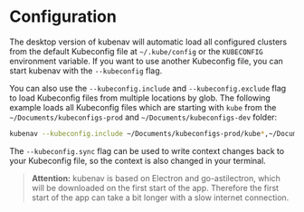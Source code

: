 # Configuration

The desktop version of kubenav will automatic load all configured clusters from the default Kubeconfig file at `~/.kube/config` or the `KUBECONFIG` environment variable. If you want to use another Kubeconfig file, you can start kubenav with the `--kubeconfig` flag.

You can also use the `--kubeconfig.include` and `--kubeconfig.exclude` flag to load Kubeconfig files from multiple locations by glob. The following example loads all Kubeconfig files which are starting with `kube` from the `~/Documents/kubeconfigs-prod` and `~/Documents/kubeconfigs-dev` folder:

```sh
kubenav --kubeconfig.include ~/Documents/kubeconfigs-prod/kube*,~/Documents/kubeconfigs-dev/kube*
```

The `--kubeconfig.sync` flag can be used to write context changes back to your Kubeconfig file, so the context is also changed in your terminal.

> **Attention:** kubenav is based on Electron and go-astilectron, which will be downloaded on the first start of the app. Therefore the first start of the app can take a bit longer with a slow internet connection.
